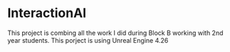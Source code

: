 # InteractionAI
This project is combing all the work I did during Block B working with 2nd year students.
This porject is using Unreal Engine 4.26
